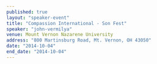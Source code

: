 ```yaml
---
published: true
layout: "speaker-event"
title: "Compassion International - Son Fest"
speaker: "john-vermilya"
venue: Mount Vernon Nazarene University
address: "800 Martinsburg Road, Mt. Vernon, OH 43050"
date: "2014-10-04"
end_date: "2014-10-04"
---
```



